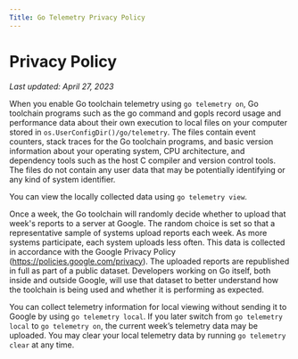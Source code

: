 ```yaml
---
Title: Go Telemetry Privacy Policy
---
```


# Privacy Policy

*Last updated: April 27, 2023*

When you enable Go toolchain telemetry using `go telemetry on`, Go toolchain programs such as the go command and gopls record usage and performance data about their own execution to local files on your computer stored in `os.UserConfigDir()/go/telemetry`. The files contain event counters, stack traces for the Go toolchain programs, and basic version information about your operating system, CPU architecture, and dependency tools such as the host C compiler and version control tools. The files do not contain any user data that may be potentially identifying or any kind of system identifier.

You can view the locally collected data using `go telemetry view`.

Once a week, the Go toolchain will randomly decide whether to upload that week's reports to a server at Google. The random choice is set so that a representative sample of systems upload reports each week. As more systems participate, each system uploads less often. This data is collected in accordance with the Google Privacy Policy (https://policies.google.com/privacy).
The uploaded reports are republished in full as part of a public dataset. Developers working on Go itself, both inside and outside Google, will use that dataset to better understand how the toolchain is being used and whether it is performing as expected. 

You can collect telemetry information for local viewing without sending it to Google by using `go telemetry local`. If you later switch from `go telemetry local` to `go telemetry on`, the current week’s telemetry data may be uploaded. You may clear your local telemetry data by running `go telemetry clear` at any time.
